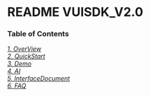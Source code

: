 
README VUISDK_V2.0
=

### Table of Contents
[*1. OverView*](https://github.com/271766152/docs/blob/master/VUI-SDK/2.0/doc/OverView.md)  
[*2. QuickStart*](https://github.com/271766152/docs/blob/master/VUI-SDK/2.0/doc/QuickStart.md)  
[*3. Demo*](https://github.com/271766152/docs/blob/master/VUI-SDK/2.0/doc/Demo.md)  
[*4. AI*](https://github.com/271766152/docs/blob/master/VUI-SDK/2.0/doc/AI.md)  
[*5. InterfaceDocument*](https://github.com/271766152/docs/blob/master/VUI-SDK/2.0/doc/InterfaceDocument.md)  
[*6. FAQ*](https://github.com/271766152/docs/blob/master/VUI-SDK/2.0/doc/FAQ.md)  
